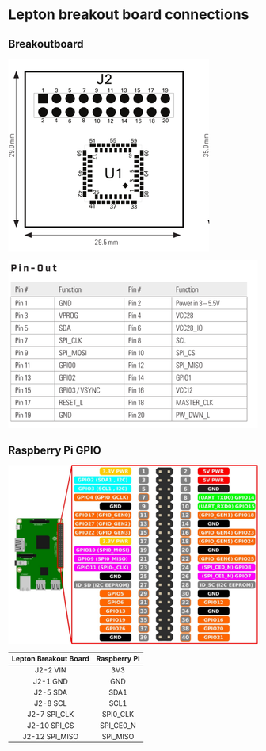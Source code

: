# Lepton breakout board connections

## Breakoutboard

![breakoutpinloc](./breakout-pin-loc.png)

![breakoutpinmap](./breakout-pin-map.png)

## Raspberry Pi GPIO

![Raspberry Gpio](./RASP_GPIO.jfif)

| Lepton Breakout Board      | Raspberry Pi |
| :-----------:| :-----------: |
| J2-2 VIN    | 3V3        |
| J2-1 GND    | GND        |
| J2-5 SDA    | SDA1       |
| J2-8 SCL    | SCL1       |
| J2-7 SPI_CLK| SPI0_CLK   |
| J2-10 SPI_CS| SPI_CE0_N  |
| J2-12 SPI_MISO| SPI_MISO |
